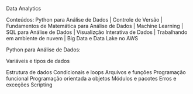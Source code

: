 Data Analytics

Conteúdos: Python para Análise de Dados | Controle de Versão | Fundamentos de Matemática para Análise de Dados | Machine Learning | SQL para Análise de Dados | Visualizção Interativa de Dados | Trabalhando em ambiente de nuvem | Big Data e Data Lake no AWS

Python para Análise de Dados:

Variáveis e tipos de dados

  Estrutura de dados
  Condicionais e loops
  Arquivos e funções
  Programação funcional
  Programação orientada a objetos
  Módulos e pacotes
  Erros e exceções
  Scripting
